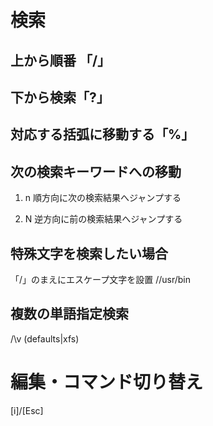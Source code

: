 
# 検索

## 上から順番 「/」

## 下から検索「?」

## 対応する括弧に移動する「%」

## 次の検索キーワードへの移動

 1. n 順方向に次の検索結果へジャンプする

 2. N 逆方向に前の検索結果へジャンプする

## 特殊文字を検索したい場合

「/」のまえにエスケープ文字を設置
 /\/usr\/bin

## 複数の単語指定検索

/\v (defaults|xfs)

# 編集・コマンド切り替え

[i]/[Esc]